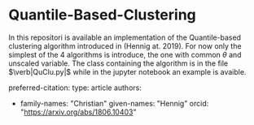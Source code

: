 # Quantile-Based-Clustering
In this repositori is available an implementation of the Quantile-based clustering algorithm introduced in (Hennig at. 2019).
For now only the simplest of the 4 algorithms is introduce, the one with common $\theta$ and unscaled variable.
The class containing the algorithm is in the file $\verb|QuClu.py|$ while in the jupyter notebook an example is avaible.


preferred-citation:
  type: article
  authors:
  - family-names: "Christian"
    given-names: "Hennig"
    orcid: "https://arxiv.org/abs/1806.10403"
